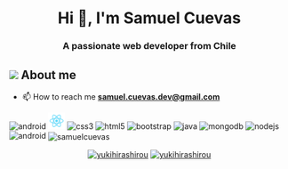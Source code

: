 ## <h1 align="center">Hi 👋, I'm Samuel Cuevas</h1>
   <h3 align="center">A passionate web developer from Chile</h3>

## <img src="https://media.giphy.com/media/AZ9E5rrNWsacg/giphy.gif" width="50"> About me



- 📫 How to reach me **samuel.cuevas.dev@gmail.com**

<p align="left"><img src="https://devicons.github.io/devicon/devicon.git/icons/javascript/javascript-original.svg" alt="android" width="40" height="40"/>
  <img src="https://raw.githubusercontent.com/github/explore/80688e429a7d4ef2fca1e82350fe8e3517d3494d/topics/react/react.png" width="30" height="30"> 
   <img
src="https://devicons.github.io/devicon/devicon.git/icons/css3/css3-original-wordmark.svg" alt="css3" width="40" height="40"/> <img src="https://devicons.github.io/devicon/devicon.git/icons/html5/html5-original-wordmark.svg" alt="html5" width="40" height="40"/> <img src="https://devicons.github.io/devicon/devicon.git/icons/bootstrap/bootstrap-plain.svg" alt="bootstrap" width="40" height="40"/> <img src="https://devicons.github.io/devicon/devicon.git/icons/java/java-original-wordmark.svg" alt="java" width="40" height="40"/> <img  src="https://devicons.github.io/devicon/devicon.git/icons/mongodb/mongodb-original-wordmark.svg" alt="mongodb" width="40" height="40"/> <img src="https://devicons.github.io/devicon/devicon.git/icons/nodejs/nodejs-original-wordmark.svg" alt="nodejs" width="40" height="40"/> <img
src="https://devicons.github.io/devicon/devicon.git/icons/android/android-original-wordmark.svg" alt="android" width="40" height="40"/>
<img align="center" src="https://github-readme-stats.vercel.app/api?username=samuelcuevas&show_icons=true" alt="samuelcuevas" />

<p align="center">
<a href="https://twitter.com/yukihirashirou" target="blank"><img align="center" src="https://cdn.jsdelivr.net/npm/simple-icons@3.0.1/icons/twitter.svg" alt="yukihirashirou" height="30" width="30" /></a>
<a href="https://instagram.com/yukihirashirou" target="blank"><img align="center" src="https://cdn.jsdelivr.net/npm/simple-icons@3.0.1/icons/instagram.svg" alt="yukihirashirou" height="30" width="30" /></a>
</p>
<!--
**SamuelCuevas/samuelcuevas** is a ✨ _special_ ✨ repository because its `README.md` (this file) appears on your GitHub profile.

Here are some ideas to get you started:

- 🔭 I’m currently working on ...
- 🌱 I’m currently learning ...
- 👯 I’m looking to collaborate on ...
- 🤔 I’m looking for help with ...
- 💬 Ask me about ...
- 📫 How to reach me: ...
- 😄 Pronouns: ...
- ⚡ Fun fact: ...
-->
